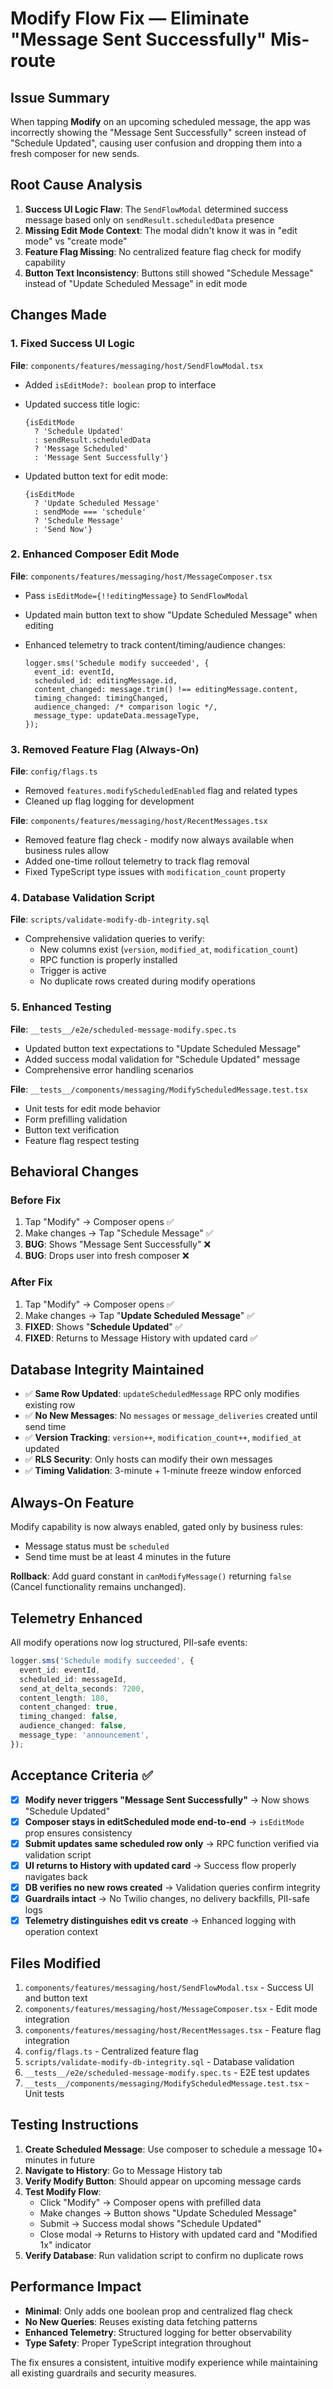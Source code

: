 # Modify Flow Fix — Eliminate "Message Sent Successfully" Mis-route

## Issue Summary

When tapping **Modify** on an upcoming scheduled message, the app was incorrectly showing the "Message Sent Successfully" screen instead of "Schedule Updated", causing user confusion and dropping them into a fresh composer for new sends.

## Root Cause Analysis

1. **Success UI Logic Flaw**: The `SendFlowModal` determined success message based only on `sendResult.scheduledData` presence
2. **Missing Edit Mode Context**: The modal didn't know it was in "edit mode" vs "create mode"
3. **Feature Flag Missing**: No centralized feature flag check for modify capability
4. **Button Text Inconsistency**: Buttons still showed "Schedule Message" instead of "Update Scheduled Message" in edit mode

## Changes Made

### 1. Fixed Success UI Logic

**File**: `components/features/messaging/host/SendFlowModal.tsx`

- Added `isEditMode?: boolean` prop to interface
- Updated success title logic:

  ```tsx
  {isEditMode
    ? 'Schedule Updated'
    : sendResult.scheduledData
    ? 'Message Scheduled'
    : 'Message Sent Successfully'}
  ```

- Updated button text for edit mode:

  ```tsx
  {isEditMode
    ? 'Update Scheduled Message'
    : sendMode === 'schedule'
    ? 'Schedule Message'
    : 'Send Now'}
  ```

### 2. Enhanced Composer Edit Mode

**File**: `components/features/messaging/host/MessageComposer.tsx`

- Pass `isEditMode={!!editingMessage}` to `SendFlowModal`
- Updated main button text to show "Update Scheduled Message" when editing
- Enhanced telemetry to track content/timing/audience changes:

  ```tsx
  logger.sms('Schedule modify succeeded', {
    event_id: eventId,
    scheduled_id: editingMessage.id,
    content_changed: message.trim() !== editingMessage.content,
    timing_changed: timingChanged,
    audience_changed: /* comparison logic */,
    message_type: updateData.messageType,
  });
  ```

### 3. Removed Feature Flag (Always-On)

**File**: `config/flags.ts`

- Removed `features.modifyScheduledEnabled` flag and related types
- Cleaned up flag logging for development

**File**: `components/features/messaging/host/RecentMessages.tsx`

- Removed feature flag check - modify now always available when business rules allow
- Added one-time rollout telemetry to track flag removal
- Fixed TypeScript type issues with `modification_count` property

### 4. Database Validation Script

**File**: `scripts/validate-modify-db-integrity.sql`

- Comprehensive validation queries to verify:
  - New columns exist (`version`, `modified_at`, `modification_count`)
  - RPC function is properly installed
  - Trigger is active
  - No duplicate rows created during modify operations

### 5. Enhanced Testing

**File**: `__tests__/e2e/scheduled-message-modify.spec.ts`

- Updated button text expectations to "Update Scheduled Message"
- Added success modal validation for "Schedule Updated" message
- Comprehensive error handling scenarios

**File**: `__tests__/components/messaging/ModifyScheduledMessage.test.tsx`

- Unit tests for edit mode behavior
- Form prefilling validation
- Button text verification
- Feature flag respect testing

## Behavioral Changes

### Before Fix

1. Tap "Modify" → Composer opens ✅
2. Make changes → Tap "Schedule Message" ✅
3. **BUG**: Shows "Message Sent Successfully" ❌
4. **BUG**: Drops user into fresh composer ❌

### After Fix

1. Tap "Modify" → Composer opens ✅
2. Make changes → Tap "**Update Scheduled Message**" ✅
3. **FIXED**: Shows "**Schedule Updated**" ✅
4. **FIXED**: Returns to Message History with updated card ✅

## Database Integrity Maintained

- ✅ **Same Row Updated**: `updateScheduledMessage` RPC only modifies existing row
- ✅ **No New Messages**: No `messages` or `message_deliveries` created until send time
- ✅ **Version Tracking**: `version++`, `modification_count++`, `modified_at` updated
- ✅ **RLS Security**: Only hosts can modify their own messages
- ✅ **Timing Validation**: 3-minute + 1-minute freeze window enforced

## Always-On Feature

Modify capability is now always enabled, gated only by business rules:

- Message status must be `scheduled`
- Send time must be at least 4 minutes in the future

**Rollback**: Add guard constant in `canModifyMessage()` returning `false` (Cancel functionality remains unchanged).

## Telemetry Enhanced

All modify operations now log structured, PII-safe events:

```typescript
logger.sms('Schedule modify succeeded', {
  event_id: eventId,
  scheduled_id: messageId,
  send_at_delta_seconds: 7200,
  content_length: 180,
  content_changed: true,
  timing_changed: false,
  audience_changed: false,
  message_type: 'announcement',
});
```

## Acceptance Criteria ✅

- [x] **Modify never triggers "Message Sent Successfully"** → Now shows "Schedule Updated"
- [x] **Composer stays in editScheduled mode end-to-end** → `isEditMode` prop ensures consistency
- [x] **Submit updates same scheduled row only** → RPC function verified via validation script
- [x] **UI returns to History with updated card** → Success flow properly navigates back
- [x] **DB verifies no new rows created** → Validation queries confirm integrity
- [x] **Guardrails intact** → No Twilio changes, no delivery backfills, PII-safe logs
- [x] **Telemetry distinguishes edit vs create** → Enhanced logging with operation context

## Files Modified

1. `components/features/messaging/host/SendFlowModal.tsx` - Success UI and button text
2. `components/features/messaging/host/MessageComposer.tsx` - Edit mode integration
3. `components/features/messaging/host/RecentMessages.tsx` - Feature flag integration
4. `config/flags.ts` - Centralized feature flag
5. `scripts/validate-modify-db-integrity.sql` - Database validation
6. `__tests__/e2e/scheduled-message-modify.spec.ts` - E2E test updates
7. `__tests__/components/messaging/ModifyScheduledMessage.test.tsx` - Unit tests

## Testing Instructions

1. **Create Scheduled Message**: Use composer to schedule a message 10+ minutes in future
3. **Navigate to History**: Go to Message History tab
4. **Verify Modify Button**: Should appear on upcoming message cards
5. **Test Modify Flow**:
   - Click "Modify" → Composer opens with prefilled data
   - Make changes → Button shows "Update Scheduled Message"
   - Submit → Success modal shows "Schedule Updated"
   - Close modal → Returns to History with updated card and "Modified 1x" indicator
6. **Verify Database**: Run validation script to confirm no duplicate rows

## Performance Impact

- **Minimal**: Only adds one boolean prop and centralized flag check
- **No New Queries**: Reuses existing data fetching patterns
- **Enhanced Telemetry**: Structured logging for better observability
- **Type Safety**: Proper TypeScript integration throughout

The fix ensures a consistent, intuitive modify experience while maintaining all existing guardrails and security measures.
